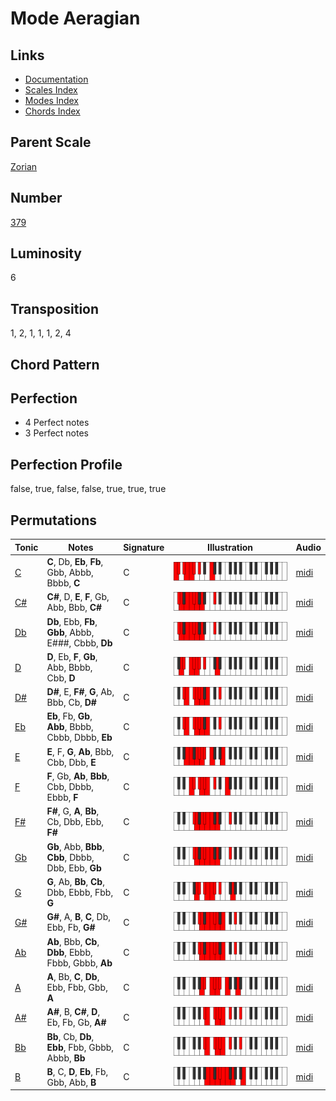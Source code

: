 # Mode Aeragian

## Links

- [Documentation](README.md)
- [Scales Index](Scales.md)
- [Modes Index](Modes.md)
- [Chords Index](Chords.md)

## Parent Scale

[Zorian](ScaleZorian.md)

## Number

[379](https://ianring.com/musictheory/scales/379)

## Luminosity

6

## Transposition

1, 2, 1, 1, 1, 2, 4

## Chord Pattern



## Perfection

- 4 Perfect notes
- 3 Perfect notes

## Perfection Profile

false, true, false, false, true, true, true

## Permutations

| Tonic | Notes | Signature | Illustration | Audio |
|-------|-------|-----------|--------------|-------|
| [C](ModeCNaturalAeragian.md) | **C**, Db, **Eb**, **Fb**, Gbb, Abbb, Bbbb, **C** | C | ![CNaturalAeragian](ModeCNaturalAeragian.png) | [midi](https://github.com/edipermadi/music/blob/main/docs/ModeCNaturalAeragian.mid?raw=true) |
| [C#](ModeCSharpAeragian.md) | **C#**, D, **E**, **F**, Gb, Abb, Bbb, **C#** | C | ![CSharpAeragian](ModeCSharpAeragian.png) | [midi](https://github.com/edipermadi/music/blob/main/docs/ModeCSharpAeragian.mid?raw=true) |
| [Db](ModeDFlatAeragian.md) | **Db**, Ebb, **Fb**, **Gbb**, Abbb, E###, Cbbb, **Db** | C | ![DFlatAeragian](ModeDFlatAeragian.png) | [midi](https://github.com/edipermadi/music/blob/main/docs/ModeDFlatAeragian.mid?raw=true) |
| [D](ModeDNaturalAeragian.md) | **D**, Eb, **F**, **Gb**, Abb, Bbbb, Cbb, **D** | C | ![DNaturalAeragian](ModeDNaturalAeragian.png) | [midi](https://github.com/edipermadi/music/blob/main/docs/ModeDNaturalAeragian.mid?raw=true) |
| [D#](ModeDSharpAeragian.md) | **D#**, E, **F#**, **G**, Ab, Bbb, Cb, **D#** | C | ![DSharpAeragian](ModeDSharpAeragian.png) | [midi](https://github.com/edipermadi/music/blob/main/docs/ModeDSharpAeragian.mid?raw=true) |
| [Eb](ModeEFlatAeragian.md) | **Eb**, Fb, **Gb**, **Abb**, Bbbb, Cbbb, Dbbb, **Eb** | C | ![EFlatAeragian](ModeEFlatAeragian.png) | [midi](https://github.com/edipermadi/music/blob/main/docs/ModeEFlatAeragian.mid?raw=true) |
| [E](ModeENaturalAeragian.md) | **E**, F, **G**, **Ab**, Bbb, Cbb, Dbb, **E** | C | ![ENaturalAeragian](ModeENaturalAeragian.png) | [midi](https://github.com/edipermadi/music/blob/main/docs/ModeENaturalAeragian.mid?raw=true) |
| [F](ModeFNaturalAeragian.md) | **F**, Gb, **Ab**, **Bbb**, Cbb, Dbbb, Ebbb, **F** | C | ![FNaturalAeragian](ModeFNaturalAeragian.png) | [midi](https://github.com/edipermadi/music/blob/main/docs/ModeFNaturalAeragian.mid?raw=true) |
| [F#](ModeFSharpAeragian.md) | **F#**, G, **A**, **Bb**, Cb, Dbb, Ebb, **F#** | C | ![FSharpAeragian](ModeFSharpAeragian.png) | [midi](https://github.com/edipermadi/music/blob/main/docs/ModeFSharpAeragian.mid?raw=true) |
| [Gb](ModeGFlatAeragian.md) | **Gb**, Abb, **Bbb**, **Cbb**, Dbbb, Dbb, Ebb, **Gb** | C | ![GFlatAeragian](ModeGFlatAeragian.png) | [midi](https://github.com/edipermadi/music/blob/main/docs/ModeGFlatAeragian.mid?raw=true) |
| [G](ModeGNaturalAeragian.md) | **G**, Ab, **Bb**, **Cb**, Dbb, Ebbb, Fbb, **G** | C | ![GNaturalAeragian](ModeGNaturalAeragian.png) | [midi](https://github.com/edipermadi/music/blob/main/docs/ModeGNaturalAeragian.mid?raw=true) |
| [G#](ModeGSharpAeragian.md) | **G#**, A, **B**, **C**, Db, Ebb, Fb, **G#** | C | ![GSharpAeragian](ModeGSharpAeragian.png) | [midi](https://github.com/edipermadi/music/blob/main/docs/ModeGSharpAeragian.mid?raw=true) |
| [Ab](ModeAFlatAeragian.md) | **Ab**, Bbb, **Cb**, **Dbb**, Ebbb, Fbbb, Gbbb, **Ab** | C | ![AFlatAeragian](ModeAFlatAeragian.png) | [midi](https://github.com/edipermadi/music/blob/main/docs/ModeAFlatAeragian.mid?raw=true) |
| [A](ModeANaturalAeragian.md) | **A**, Bb, **C**, **Db**, Ebb, Fbb, Gbb, **A** | C | ![ANaturalAeragian](ModeANaturalAeragian.png) | [midi](https://github.com/edipermadi/music/blob/main/docs/ModeANaturalAeragian.mid?raw=true) |
| [A#](ModeASharpAeragian.md) | **A#**, B, **C#**, **D**, Eb, Fb, Gb, **A#** | C | ![ASharpAeragian](ModeASharpAeragian.png) | [midi](https://github.com/edipermadi/music/blob/main/docs/ModeASharpAeragian.mid?raw=true) |
| [Bb](ModeBFlatAeragian.md) | **Bb**, Cb, **Db**, **Ebb**, Fbb, Gbbb, Abbb, **Bb** | C | ![BFlatAeragian](ModeBFlatAeragian.png) | [midi](https://github.com/edipermadi/music/blob/main/docs/ModeBFlatAeragian.mid?raw=true) |
| [B](ModeBNaturalAeragian.md) | **B**, C, **D**, **Eb**, Fb, Gbb, Abb, **B** | C | ![BNaturalAeragian](ModeBNaturalAeragian.png) | [midi](https://github.com/edipermadi/music/blob/main/docs/ModeBNaturalAeragian.mid?raw=true) |
